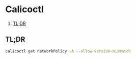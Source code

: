 # Calicoctl

1. [TL;DR](#tldr)

## TL;DR

```sh
calicoctl get networkPolicy -A --allow-version-mismatch
```
